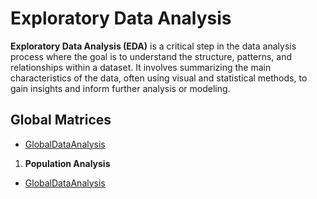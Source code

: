 # **Exploratory Data Analysis**

**Exploratory Data Analysis (EDA)** is a critical step in the data analysis process where the goal is to understand the structure, patterns, and relationships within a dataset. It involves summarizing the main characteristics of the data, often using visual and statistical methods, to gain insights and inform further analysis or modeling.

## **Global Matrices**
 - [GlobalDataAnalysis](GlobalMatrices)
1. **Population Analysis**
 - [GlobalDataAnalysis](GlobalMatrices/Population)

